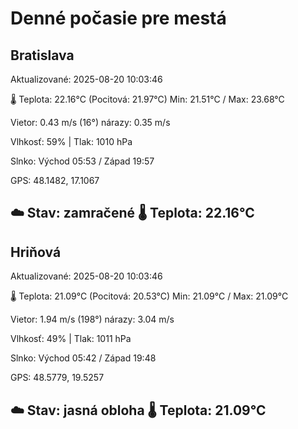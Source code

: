 ﻿# Denné počasie pre mestá

## Bratislava
Aktualizované: 2025-08-20 10:03:46

🌡️ Teplota: 22.16°C 
(Pocitová: 21.97°C)
Min: 21.51°C / Max: 23.68°C

Vietor: 0.43 m/s    (16°) 
nárazy: 0.35 m/s

Vlhkosť: 59% | Tlak: 1010 hPa

Slnko: Východ 05:53 / Západ 19:57

GPS: 48.1482, 17.1067

☁️ Stav: zamračené        🌡️ Teplota: 22.16°C
---

## Hriňová
Aktualizované: 2025-08-20 10:03:46

🌡️ Teplota: 21.09°C 
(Pocitová: 20.53°C)
Min: 21.09°C / Max: 21.09°C

Vietor: 1.94 m/s (198°)
nárazy: 3.04 m/s

Vlhkosť: 49% | Tlak: 1011 hPa

Slnko: Východ 05:42 / Západ 19:48

GPS: 48.5779, 19.5257

☁️ Stav: jasná obloha        🌡️ Teplota: 21.09°C
---
